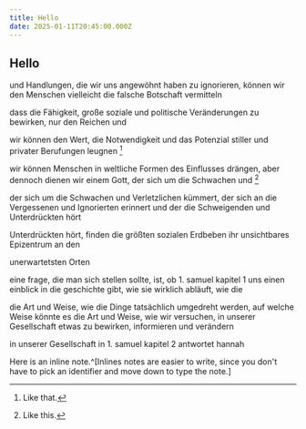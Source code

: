 ```yaml
---
title: Hello
date: 2025-01-11T20:45:00.000Z
---
```


## Hello

und Handlungen, die wir uns angewöhnt haben zu ignorieren, können wir den Menschen vielleicht die falsche Botschaft vermitteln

dass die Fähigkeit, große soziale und politische Veränderungen zu bewirken, nur den Reichen und

wir können den Wert, die Notwendigkeit und das Potenzial stiller und privater Berufungen leugnen [^1]

wir können Menschen in weltliche Formen des Einflusses drängen, aber dennoch dienen wir einem Gott, der sich um die Schwachen und [^2]

der sich um die Schwachen und Verletzlichen kümmert, der sich an die Vergessenen und Ignorierten erinnert und der die Schweigenden und Unterdrückten hört

Unterdrückten hört, finden die größten sozialen Erdbeben ihr unsichtbares Epizentrum an den

unerwartetsten Orten

eine frage, die man sich stellen sollte, ist, ob 1. samuel kapitel 1 uns einen einblick in die geschichte gibt, wie sie wirklich abläuft, wie die

die Art und Weise, wie die Dinge tatsächlich umgedreht werden, auf welche Weise könnte es die Art und Weise, wie wir versuchen, in unserer Gesellschaft etwas zu bewirken, informieren und verändern

in unserer Gesellschaft in 1. samuel kapitel 2 antwortet hannah




Here is an inline note.^[Inlines notes are easier to write, since
you don't have to pick an identifier and move down to type the
note.]

[^1]: Like that. 
[^2]: Like this.
